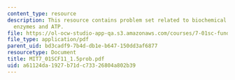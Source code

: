 ```yaml
---
content_type: resource
description: This resource contains problem set related to biochemical reactions,
  enzymes and ATP.
file: https://ol-ocw-studio-app-qa.s3.amazonaws.com/courses/7-01sc-fundamentals-of-biology-fall-2011/a61124da1927b71dc73326804a802b39_MIT7_01SCF11_1.5prob.pdf
file_type: application/pdf
parent_uid: bd3cadf9-7b4d-db1e-b647-150dd3af6877
resourcetype: Document
title: MIT7_01SCF11_1.5prob.pdf
uid: a61124da-1927-b71d-c733-26804a802b39
---
```

